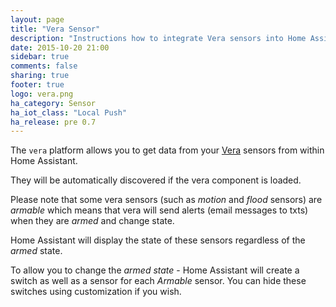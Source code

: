 ```yaml
---
layout: page
title: "Vera Sensor"
description: "Instructions how to integrate Vera sensors into Home Assistant."
date: 2015-10-20 21:00
sidebar: true
comments: false
sharing: true
footer: true
logo: vera.png
ha_category: Sensor
ha_iot_class: "Local Push"
ha_release: pre 0.7
---
```


The `vera` platform allows you to get data from your [Vera](http://getvera.com/) sensors from within Home Assistant.
  
They will be automatically discovered if the vera component is loaded.

Please note that some vera sensors (such as _motion_ and _flood_  sensors) are _armable_ which means that vera will send alerts (email messages to txts) when they are _armed_ and change state.

Home Assistant will display the state of these sensors regardless of the _armed_ state.

To allow you to change the _armed state_ - Home Assistant will create a switch as well as a sensor for each _Armable_ sensor. You can hide these switches using customization if you wish.
